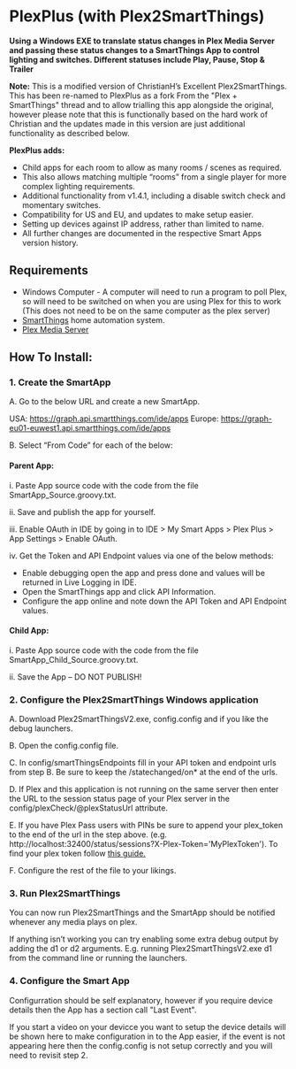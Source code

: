 # PlexPlus (with Plex2SmartThings)

**Using a Windows EXE to translate status changes in Plex Media Server and passing these status changes to a SmartThings App to control lighting and switches. Different statuses include Play, Pause, Stop & Trailer**

**Note:** This is a modified version of ChristianH’s Excellent Plex2SmartThings. This has been re-named to PlexPlus as a fork From the "Plex + SmartThings" thread and to allow trialling this app alongside the original, however please note that this is functionally based on the hard work of Christian and the updates made in this version are just additional functionality as described below.

**PlexPlus adds:**
- Child apps for each room to allow as many rooms / scenes as required.
- This also allows matching multiple “rooms” from a single player for more complex lighting requirements.
- Additional functionality from v1.4.1, including a disable switch check and momentary switches.
- Compatibility for US and EU, and updates to make setup easier.
- Setting up devices against IP address, rather than limited to name.
- All further changes are documented in the respective Smart Apps version history.

## Requirements

- Windows Computer - A computer will need to run a program to poll Plex, so will need to be switched on when you are using Plex for this to work (This does not need to be on the same computer as the plex server)
- [SmartThings](http://www.smartthings.com/) home automation system.
- [Plex Media Server](https://plex.tv/)

## How To Install:

### 1. Create the SmartApp

A. Go to the below URL and create a new SmartApp.

USA:  https://graph.api.smartthings.com/ide/apps 
Europe:  https://graph-eu01-euwest1.api.smartthings.com/ide/apps

B. Select “From Code” for each of the below:

#### Parent App:

i. Paste App source code with the code from the file SmartApp_Source.groovy.txt.

ii. Save and publish the app for yourself.

iii. Enable OAuth in IDE by going in to IDE > My Smart Apps > Plex Plus > App Settings > Enable OAuth.

iv. Get the Token and API Endpoint values via one of the below methods:

* Enable debugging open the app and press done and values will be returned in Live Logging in IDE.
* Open the SmartThings app and click API Information.
* Configure the app online and note down the API Token and API Endpoint values.

#### Child App:

 i. Paste App source code with the code from the file SmartApp_Child_Source.groovy.txt.

 ii. Save the App – DO NOT PUBLISH!


### 2. Configure the Plex2SmartThings Windows application

A. Download Plex2SmartThingsV2.exe, config.config and if you like the debug launchers.

B. Open the config.config file.

C. In config/smartThingsEndpoints fill in your API token and endpoint urls from step B. Be sure to keep the /statechanged/on* at the end of the urls.
  
D. If Plex and this application is not running on the same server then enter the URL to the session status page of your Plex server in the config/plexCheck/@plexStatusUrl attribute.

E. If you have Plex Pass users with PINs be sure to append your plex_token to the end of the url in the step above. (e.g. http://localhost:32400/status/sessions?X-Plex-Token='MyPlexToken'). To find your plex token follow [this guide.](https://support.plex.tv/hc/en-us/articles/204059436-Finding-your-account-token-X-Plex-Token)

F. Configure the rest of the file to your likings.

### 3. Run Plex2SmartThings

You can now run Plex2SmartThings and the SmartApp should be notified whenever any media plays on plex.

If anything isn’t working you can try enabling some extra debug output by adding the d1 or d2 arguments. E.g. running Plex2SmartThingsV2.exe d1 from the command line or running the launchers.


### 4. Configure the Smart App

Configurration should be self explanatory, however if you require device details then the App has a section call "Last Event".

If you start a video on your devicce you want to setup the device details will be shown here to make configuration in to the App easier, if the event is not appearing here then the config.config is not setup correctly and you will need to revisit step 2.